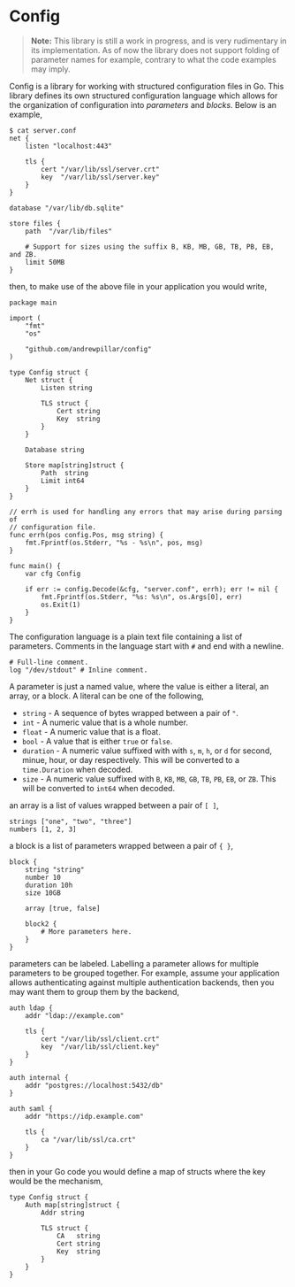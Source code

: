 # Config

>**Note:** This library is still a work in progress, and is very rudimentary
in its implementation. As of now the library does not support folding of
parameter names for example, contrary to what the code examples may imply.

Config is a library for working with structured configuration files in Go. This
library defines its own structured configuration language which allows for the
organization of configuration into *parameters* and *blocks*. Below is an
example,

    $ cat server.conf
    net {
        listen "localhost:443"

        tls {
            cert "/var/lib/ssl/server.crt"
            key  "/var/lib/ssl/server.key"
        }
    }

    database "/var/lib/db.sqlite"

    store files {
        path  "/var/lib/files"

        # Support for sizes using the suffix B, KB, MB, GB, TB, PB, EB, and ZB.
        limit 50MB
    }

then, to make use of the above file in your application you would write,

    package main

    import (
        "fmt"
        "os"

        "github.com/andrewpillar/config"
    )

    type Config struct {
        Net struct {
            Listen string

            TLS struct {
                Cert string
                Key  string
            }
        }

        Database string

        Store map[string]struct {
            Path  string
            Limit int64
        }
    }

    // errh is used for handling any errors that may arise during parsing of
    // configuration file.
    func errh(pos config.Pos, msg string) {
        fmt.Fprintf(os.Stderr, "%s - %s\n", pos, msg)
    }

    func main() {
        var cfg Config

        if err := config.Decode(&cfg, "server.conf", errh); err != nil {
            fmt.Fprintf(os.Stderr, "%s: %s\n", os.Args[0], err)
            os.Exit(1)
        }
    }

The configuration language is a plain text file containing a list of parameters.
Comments in the language start with `#` and end with a newline.

    # Full-line comment.
    log "/dev/stdout" # Inline comment.

A parameter is just a named value, where the value is either a literal, an
array, or a block. A literal can be one of the following,

* `string` - A sequence of bytes wrapped between a pair of `"`.
* `int` - A numeric value that is a whole number.
* `float` - A numeric value that is a float.
* `bool` - A value that is either `true` or `false`.
* `duration` - A numeric value suffixed with with `s`, `m`, `h`, or `d` for
second, minue, hour, or day respectively. This will be converted to a
`time.Duration` when decoded.
* `size` - A numeric value suffixed with `B`, `KB`, `MB`, `GB`, `TB`, `PB`,
`EB`, or `ZB`. This will be converted to `int64` when decoded.

an array is a list of values wrapped between a pair of `[ ]`,

    strings ["one", "two", "three"]
    numbers [1, 2, 3]

a block is a list of parameters wrapped between a pair of `{ }`,

    block {
        string "string"
        number 10
        duration 10h
        size 10GB

        array [true, false]

        block2 {
            # More parameters here.
        }
    }

parameters can be labeled. Labelling a parameter allows for multiple
parameters to be grouped together. For example, assume your application allows
authenticating against multiple authentication backends, then you may want
them to group them by the backend,

    auth ldap {
        addr "ldap://example.com"

        tls {
            cert "/var/lib/ssl/client.crt"
            key  "/var/lib/ssl/client.key"
        }
    }

    auth internal {
        addr "postgres://localhost:5432/db"
    }

    auth saml {
        addr "https://idp.example.com"

        tls {
            ca "/var/lib/ssl/ca.crt"
        }
    }

then in your Go code you would define a map of structs where the key would
be the mechanism,

    type Config struct {
        Auth map[string]struct {
            Addr string

            TLS struct {
                CA   string
                Cert string
                Key  string
            }
        }
    }
